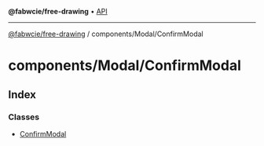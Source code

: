 **@fabwcie/free-drawing** • [API](../../../README.md)

***

[@fabwcie/free-drawing](../../../README.md) / components/Modal/ConfirmModal

# components/Modal/ConfirmModal

## Index

### Classes

- [ConfirmModal](classes/ConfirmModal.md)
